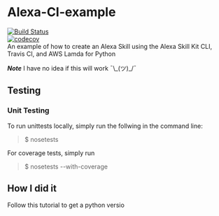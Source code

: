 # Alexa-CI-example
[![Build Status](https://travis-ci.org/ryandens/Alexa-CI-example.svg?branch=master)](https://travis-ci.org/ryandens/Alexa-CI-example)  
[![codecov](https://codecov.io/gh/ryandens/Alexa-CI-example/branch/master/graph/badge.svg)](https://codecov.io/gh/ryandens/Alexa-CI-example)  
An example of how to create an Alexa Skill using the Alexa Skill Kit CLI, Travis CI, and AWS Lamda for Python


***Note*** I have no idea if this will work ¯\\\_(ツ)\_/¯

## Testing

### Unit Testing
To run unittests locally, simply run the follwing in the command line:
> $ nosetests

For coverage tests, simply run
> $ nosetests --with-coverage

## How I did it
Follow this tutorial to get a python versio
